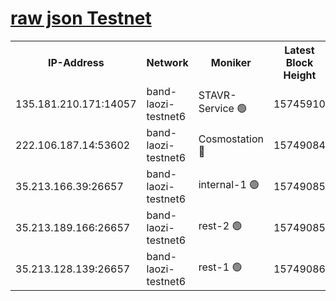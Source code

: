 
[raw json Testnet](https://rpc-check.bandt.stavr.tech/bandt/rpcbandt_result.json)
=

<table><tr><th>IP-Address</th><th>Network</th><th>Moniker</th><th>Latest Block Height</th><th>Earliest Block Height</th><th>Catching Up</th><th>Tx Index</th><th>Voting Power</th><th>Scan Time</th></tr><tr><td>135.181.210.171:14057</td><td>band-laozi-testnet6</td><td>STAVR-Service 🟢</td><td>15745910</td><td>15322501</td><td>False</td><td>on</td><td>0</td><td>2024-02-11T11:52:43.534598039UTC</td></tr><tr><td>222.106.187.14:53602</td><td>band-laozi-testnet6</td><td>Cosmostation 🔴</td><td>15749084</td><td>15423001</td><td>False</td><td>on</td><td>2203623</td><td>2024-02-11T11:52:44.975571858UTC</td></tr><tr><td>35.213.166.39:26657</td><td>band-laozi-testnet6</td><td>internal-1 🟢</td><td>15749085</td><td>15649084</td><td>False</td><td>on</td><td>0</td><td>2024-02-11T11:52:45.938264447UTC</td></tr><tr><td>35.213.189.166:26657</td><td>band-laozi-testnet6</td><td>rest-2 🟢</td><td>15749085</td><td>15649085</td><td>False</td><td>on</td><td>0</td><td>2024-02-11T11:52:46.862056129UTC</td></tr><tr><td>35.213.128.139:26657</td><td>band-laozi-testnet6</td><td>rest-1 🟢</td><td>15749086</td><td>15649086</td><td>False</td><td>on</td><td>0</td><td>2024-02-11T11:52:49.916203085UTC</td></tr></table>
